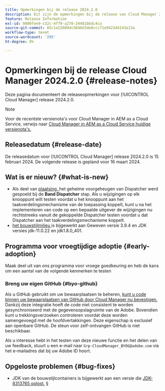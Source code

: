 ```yaml
---
title: Opmerkingen bij de release 2024.2.0
description: Dit zijn de opmerkingen bij de release van Cloud Manager 2024.2.0.
feature: Release Information
exl-id: 9800fee9-c32c-4f79-a270-24481bbdc4ca
source-git-commit: 85c1e22609dc5646d3de0ccc71e9423d4243e13a
workflow-type: tm+mt
source-wordcount: '295'
ht-degree: 0%

---
```


# Opmerkingen bij de release Cloud Manager 2024.2.0 {#release-notes}

Deze pagina documenteert de releaseopmerkingen voor [!UICONTROL Cloud Manager] release 2024.2.0.

>[!NOTE]
>
>Voor de recentste versienota&#39;s voor Cloud Manager in AEM as a Cloud Service, verwijs naar [ Cloud Manager in AEM as a Cloud Service huidige versienota&#39;s.](https://experienceleague.adobe.com/docs/experience-manager-cloud-service/content/implementing/using-cloud-manager/release-notes-cloud-manager/release-notes-cm-current.html)

## Releasedatum {#release-date}

De releasedatum voor [!UICONTROL Cloud Manager] release 2024.2.0 is 15 februari 2024. De volgende release is gepland voor 16 maart 2024.

## Wat is er nieuw? {#what-is-new}

* Als deel van [ plaatsing, ](/help/using/code-deployment.md) het geheime voorgeheugen van Dispatcher werd gespoeld bij de **Band Dispatcher** stap. Als u wijzigingen op elk knooppunt wilt testen voordat u het knooppunt aan het taakverdelingsmechanisme van de toepassing koppelt, kunt u na het implementeren van code op een bepaalde uitgever de wijzigingen nu rechtstreeks vanuit de gekoppelde Dispatcher testen voordat u dat Dispatcher aan het taakverdelingsmechanisme koppelt.
* [ het bouwstijlmilieu ](/help/getting-started/build-environment.md) is bijgewerkt aan Geweven versie 3.9.4 en JDK versies jdk-11.0.22 en jdk1.8.0_401.

## Programma voor vroegtijdige adoptie {#early-adoption}

Maak deel uit van ons programma voor vroege goedkeuring en heb de kans om een aantal van de volgende kenmerken te testen

### Breng uw eigen GitHub {#byo-github}

Als u GitHub gebruikt om uw bewaarplaatsen te beheren, [ kunt u code binnen uw bewaarplaatsen van GitHub door Cloud Manager nu bevestigen.](/help/managing-code/private-repositories.md) Dankzij deze integratie hoeft de code niet consistent te worden gesynchroniseerd met de gegevensopslagruimte van de Adobe. Bovendien kunt u trekkingsverzoeken controleren voordat deze worden samengevoegd met de hoofdvertakkingen. Deze eigenschap is exclusief aan openbare GitHub. De steun voor zelf-ontvangen GitHub is niet beschikbaar.

Als u interesse hebt in het testen van deze nieuwe functie en het delen van uw feedback, stuurt u een e-mail naar `Grp-CloudManager_BYOG@adobe.com` via het e-mailadres dat bij uw Adobe ID hoort.

## Opgeloste problemen {#bug-fixes}

* JDK van de bouwstijlcontainers is bijgewerkt aan een versie die [ JDK-8313765 oplost.](https://bugs.openjdk.org/browse/JDK-8313765)
§
